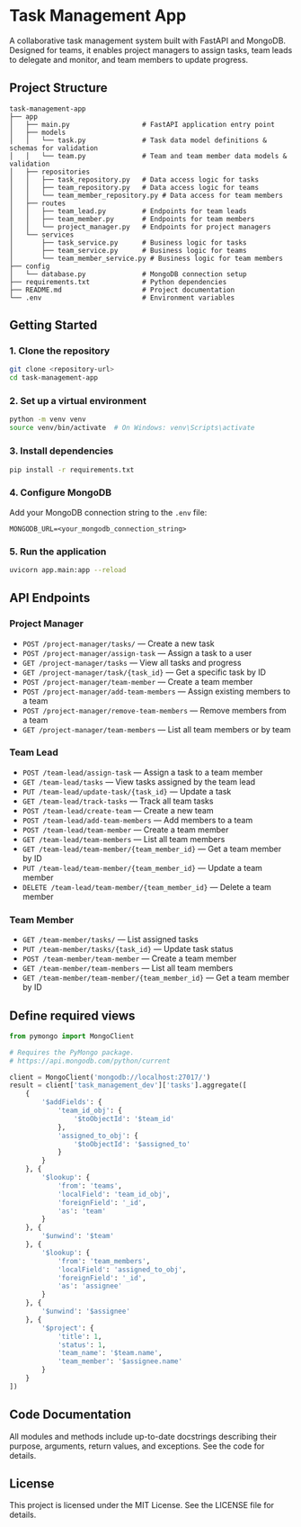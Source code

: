# Task Management App

A collaborative task management system built with FastAPI and MongoDB. Designed for teams, it enables project managers to assign tasks, team leads to delegate and monitor, and team members to update progress.

## Project Structure

```
task-management-app
├── app
│   ├── main.py                  # FastAPI application entry point
│   ├── models
│   │   └── task.py              # Task data model definitions & schemas for validation
│   │   └── team.py              # Team and team member data models & validation
│   ├── repositories
│   │   ├── task_repository.py   # Data access logic for tasks
│   │   ├── team_repository.py   # Data access logic for teams
│   │   └── team_member_repository.py # Data access for team members
│   ├── routes
│   │   ├── team_lead.py         # Endpoints for team leads
│   │   ├── team_member.py       # Endpoints for team members
│   │   └── project_manager.py   # Endpoints for project managers
│   └── services
│       ├── task_service.py      # Business logic for tasks
│       ├── team_service.py      # Business logic for teams
│       └── team_member_service.py # Business logic for team members
├── config
│   └── database.py              # MongoDB connection setup
├── requirements.txt             # Python dependencies
├── README.md                    # Project documentation
└── .env                         # Environment variables
```

## Getting Started

### 1. Clone the repository

```bash
git clone <repository-url>
cd task-management-app
```

### 2. Set up a virtual environment

```bash
python -m venv venv
source venv/bin/activate  # On Windows: venv\Scripts\activate
```

### 3. Install dependencies

```bash
pip install -r requirements.txt
```

### 4. Configure MongoDB

Add your MongoDB connection string to the `.env` file:

```
MONGODB_URL=<your_mongodb_connection_string>
```

### 5. Run the application

```bash
uvicorn app.main:app --reload
```

## API Endpoints

### Project Manager

- `POST /project-manager/tasks/` — Create a new task
- `POST /project-manager/assign-task` — Assign a task to a user
- `GET /project-manager/tasks` — View all tasks and progress
- `GET /project-manager/task/{task_id}` — Get a specific task by ID
- `POST /project-manager/team-member` — Create a team member
- `POST /project-manager/add-team-members` — Assign existing members to a team
- `POST /project-manager/remove-team-members` — Remove members from a team
- `GET /project-manager/team-members` — List all team members or by team

### Team Lead

- `POST /team-lead/assign-task` — Assign a task to a team member
- `GET /team-lead/tasks` — View tasks assigned by the team lead
- `PUT /team-lead/update-task/{task_id}` — Update a task
- `GET /team-lead/track-tasks` — Track all team tasks
- `POST /team-lead/create-team` — Create a new team
- `POST /team-lead/add-team-members` — Add members to a team
- `POST /team-lead/team-member` — Create a team member
- `GET /team-lead/team-members` — List all team members
- `GET /team-lead/team-member/{team_member_id}` — Get a team member by ID
- `PUT /team-lead/team-member/{team_member_id}` — Update a team member
- `DELETE /team-lead/team-member/{team_member_id}` — Delete a team member

### Team Member

- `GET /team-member/tasks/` — List assigned tasks
- `PUT /team-member/tasks/{task_id}` — Update task status
- `POST /team-member/team-member` — Create a team member
- `GET /team-member/team-members` — List all team members
- `GET /team-member/team-member/{team_member_id}` — Get a team member by ID

## Define required views
``` python
from pymongo import MongoClient

# Requires the PyMongo package.
# https://api.mongodb.com/python/current

client = MongoClient('mongodb://localhost:27017/')
result = client['task_management_dev']['tasks'].aggregate([
    {
        '$addFields': {
            'team_id_obj': {
                '$toObjectId': '$team_id'
            }, 
            'assigned_to_obj': {
                '$toObjectId': '$assigned_to'
            }
        }
    }, {
        '$lookup': {
            'from': 'teams', 
            'localField': 'team_id_obj', 
            'foreignField': '_id', 
            'as': 'team'
        }
    }, {
        '$unwind': '$team'
    }, {
        '$lookup': {
            'from': 'team_members', 
            'localField': 'assigned_to_obj', 
            'foreignField': '_id', 
            'as': 'assignee'
        }
    }, {
        '$unwind': '$assignee'
    }, {
        '$project': {
            'title': 1, 
            'status': 1, 
            'team_name': '$team.name', 
            'team_member': '$assignee.name'
        }
    }
])
```
## Code Documentation

All modules and methods include up-to-date docstrings describing their purpose, arguments, return values, and exceptions. See the code for details.

## License

This project is licensed under the MIT License. See the LICENSE file for details.